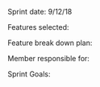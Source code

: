 Sprint date: 9/12/18

Features selected:


Feature break down plan:


Member responsible for:


Sprint Goals:
